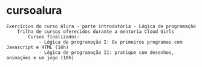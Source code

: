 # cursoalura
	Exercícios do curso Alura - parte introdutória - Lógica de programação
		Trilha de cursos oferecidos durante a mentoria Cloud Girls
			Cursos finalizados: 
				- Lógica de programação I: Os primeiros programas com Javascript e HTML (16h)
				- Lógica de programação II: pratique com desenhos, animações e um jogo (10h)
			
